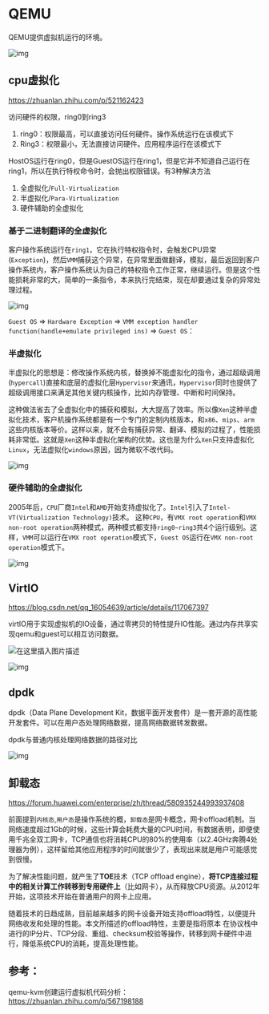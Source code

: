 # QEMU

QEMU提供虚拟机运行的环境。



![img](/linux/.assert/QEMU/2413091-20221130114342930-1977725737.png)



## cpu虚拟化

https://zhuanlan.zhihu.com/p/521162423

访问硬件的权限，ring0到ring3

1. ring0：权限最高，可以直接访问任何硬件。操作系统运行在该模式下
2. Ring3：权限最小，无法直接访问硬件。应用程序运行在该模式下



HostOS运行在ring0，但是GuestOS运行在ring1，但是它并不知道自己运行在ring1，所以在执行特权命令时，会抛出权限错误。有3种解决方法

1. 全虚拟化/`Full-Virtualization`
2. 半虚拟化/`Para-Virtualization`
3. 硬件辅助的全虚拟化



### **基于二进制翻译的全虚拟化**

客户操作系统运行在`ring1`，它在执行特权指令时，会触发CPU异常(`Exception`)，然后`VMM`捕获这个异常，在异常里面做翻译，模拟，最后返回到客户操作系统内，客户操作系统认为自己的特权指令工作正常，继续运行。但是这个性能损耗非常的大，简单的一条指令，本来执行完结束，现在却要通过复杂的异常处理过程。



![img](/linux/.assert/QEMU/v2-322989d28f12497976ffbbfad46692b3_1440w.jpg)

`Guest OS` => `Hardware Exception` => `VMM exception handler function(handle+emulate privileged ins)` => `Guest OS`：



### 半虚拟化

半虚拟化的思想是：修改操作系统内核，替换掉不能虚拟化的指令，通过超级调用(`hypercall`)直接和底层的虚拟化层`Hypervisor`来通讯，`Hypervisor`同时也提供了超级调用接口来满足其他关键内核操作，比如内存管理、中断和时间保持。

这种做法省去了全虚拟化中的捕获和模拟，大大提高了效率。所以像`Xen`这种半虚拟化技术，客户机操作系统都是有一个专门的定制内核版本，和`x86`、`mips`、`arm`这些内核版本等价。这样以来，就不会有捕获异常、翻译、模拟的过程了，性能损耗非常低。这就是`Xen`这种半虚拟化架构的优势。这也是为什么`Xen`只支持虚拟化`Linux`，无法虚拟化`windows`原因，因为微软不改代码。

![img](/linux/.assert/QEMU/v2-804b86c96879573a8ba4505cf56fb13c_1440w.jpeg)



### 硬件辅助的全虚拟化

2005年后，`CPU`厂商`Intel`和`AMD`开始支持虚拟化了。`Intel`引入了`Intel-VT(Virtualization Technology)`技术。 这种`CPU`，有`VMX root operation`和`VMX non-root operation`两种模式，两种模式都支持`ring0~ring3`共4个运行级别。这样，`VMM`可以运行在`VMX root operation`模式下，`Guest OS`运行在`VMX non-root operation`模式下。

![img](/linux/.assert/QEMU/v2-4152826feba5b0056c24b34985ef5546_1440w.jpeg)



## VirtIO

https://blog.csdn.net/qq_16054639/article/details/117067397

virtIO用于实现虚拟机的IO设备，通过零拷贝的特性提升IO性能。通过内存共享实现qemu和guest可以相互访问数据。

![在这里插入图片描述](/linux/.assert/QEMU/watermark,type_ZmFuZ3poZW5naGVpdGk,shadow_10,text_aHR0cHM6Ly9ibG9nLmNzZG4ubmV0L3FxXzE2MDU0NjM5,size_16,color_FFFFFF,t_70.png)

![img](/linux/.assert/QEMU/v2-19ae8fb7f9a603a189b02f57a09d05fd_1440w.jpg)





## dpdk

dpdk（Data Plane Development Kit，数据平面开发套件）是一套开源的高性能开发套件。可以在用户态处理网络数据，提高网络数据转发数据。

dpdk与普通内核处理网络数据的路径对比

![img](/linux/.assert/QEMU/962bd40735fae6cd4aace6084871fc2e43a70f8f.png)



## 卸载态

https://forum.huawei.com/enterprise/zh/thread/580935244993937408

前面提到`内核态`,`用户态`是操作系统的概，`卸载态`是网卡概念，网卡offload机制。当网络速度超过1Gb的时候，这些计算会耗费大量的CPU时间，有数据表明，即便使用千兆全双工网卡，TCP通信也将消耗CPU的80%的使用率（以2.4GHz奔腾4处理器为例），这样留给其他应用程序的时间就很少了，表现出来就是用户可能感觉到很慢。

 为了解决性能问题，就产生了**TOE**技术（TCP offload engine），**将TCP连接过程中的相关计算工作转移到专用硬件上**（比如网卡），从而释放CPU资源。从2012年开始，这项技术开始在普通用户的网卡上应用。

 随着技术的日趋成熟，目前越来越多的网卡设备开始支持offload特性，以便提升网络收发和处理的性能。本文所描述的offload特性，主要是指将原本 在协议栈中进行的IP分片、TCP分段、重组、checksum校验等操作，转移到网卡硬件中进行，降低系统CPU的消耗，提高处理性能。



## 参考：

qemu-kvm创建运行虚拟机代码分析： https://zhuanlan.zhihu.com/p/567198188